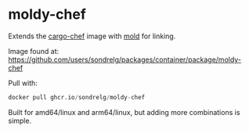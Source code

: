 # moldy-chef

Extends the [cargo-chef](https://github.com/LukeMathWalker/cargo-chef) image with [mold](https://github.com/rui314/mold) for linking.

Image found at: https://github.com/users/sondrelg/packages/container/package/moldy-chef

Pull with:

```terraform
docker pull ghcr.io/sondrelg/moldy-chef
```

Built for amd64/linux and arm64/linux, but adding more combinations is simple.
